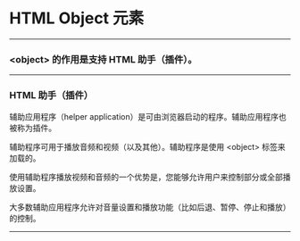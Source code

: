 # HTML Object 元素

---

### &lt;object&gt; 的作用是支持 HTML 助手（插件）。

---

### HTML 助手（插件）

辅助应用程序（helper application）是可由浏览器启动的程序。辅助应用程序也被称为插件。

辅助程序可用于播放音频和视频（以及其他）。辅助程序是使用 &lt;object&gt; 标签来加载的。

使用辅助程序播放视频和音频的一个优势是，您能够允许用户来控制部分或全部播放设置。

大多数辅助应用程序允许对音量设置和播放功能（比如后退、暂停、停止和播放）的控制。

---
